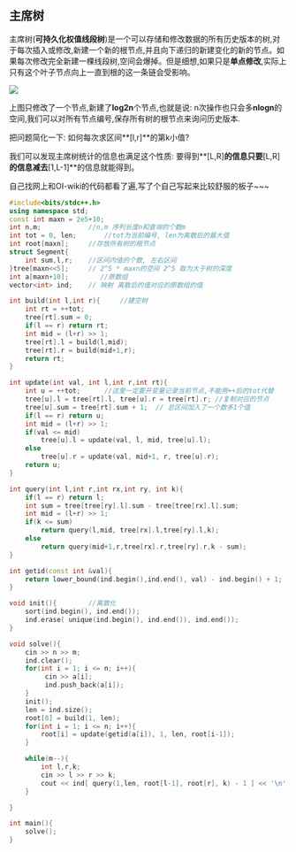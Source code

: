 ## 主席树

主席树(**可持久化权值线段树**)是一个可以存储和修改数据的所有历史版本的树,对于每次插入或修改,新建一个新的根节点,并且向下递归的新建变化的新的节点。如果每次修改完全新建一棵线段树,空间会爆掉。但是细想,如果只是**单点修改**,实际上只有这个叶子节点向上一直到根的这一条链会受影响。

![](https://oi-wiki.org/ds/images/persistent-seg.png)

上图只修改了一个节点,新建了**log2n**个节点,也就是说: n次操作也只会多**nlogn**的空间,我们可以对所有节点编号,保存所有树的根节点来询问历史版本.

把问题简化一下: 如何每次求区间**[l,r]**的第k小值?

我们可以发现主席树统计的信息也满足这个性质: 要得到**[L,R]**的信息只要**[L,R]**的信息减去**[1,L-1]**的信息就能得到。

自己找网上和OI-wiki的代码都看了遍,写了个自己写起来比较舒服的板子~~~

```C++ {.line-numbers}
#include<bits/stdc++.h>
using namespace std;
const int maxn = 2e5+10;
int n,m;            //n,m 序列长度n和查询的个数m 
int tot = 0, len;       //tot为当前编号, len为离散后的最大值
int root[maxn];     //存放所有树的根节点
struct Segment{
    int sum,l,r;    //区间内值的个数, 左右区间
}tree[maxn<<5];     // 2^5 * maxn的空间 2^5 取为大于树的深度
int a[maxn+10];        //原数组    
vector<int> ind;    // 映射 离散后的值对应的原数组的值

int build(int l,int r){     //建空树
    int rt = ++tot;
    tree[rt].sum = 0;
    if(l == r) return rt;
    int mid = (l+r) >> 1;
    tree[rt].l = build(l,mid);
    tree[rt].r = build(mid+1,r);
    return rt;
}

int update(int val, int l,int r,int rt){ 
    int u = ++tot;      //这里一定要开变量记录当前节点,不能用++后的tot代替
    tree[u].l = tree[rt].l, tree[u].r = tree[rt].r; //复制对应的节点
    tree[u].sum = tree[rt].sum + 1;  // 总区间加入了一个数多1个值
    if(l == r) return u;
    int mid = (l+r) >> 1;
    if(val <= mid)
        tree[u].l = update(val, l, mid, tree[u].l);
    else
        tree[u].r = update(val, mid+1, r, tree[u].r);
    return u;       
}

int query(int l,int r,int rx,int ry, int k){
    if(l == r) return l;
    int sum = tree[tree[ry].l].sum - tree[tree[rx].l].sum;
    int mid = (l+r) >> 1;
    if(k <= sum)
        return query(l,mid, tree[rx].l,tree[ry].l,k);
    else
        return query(mid+1,r,tree[rx].r,tree[ry].r,k - sum);
}

int getid(const int &val){
    return lower_bound(ind.begin(),ind.end(), val) - ind.begin() + 1;
}

void init(){        //离散化
    sort(ind.begin(), ind.end());
    ind.erase( unique(ind.begin(), ind.end()), ind.end());
}

void solve(){
    cin >> n >> m;
    ind.clear();
    for(int i = 1; i <= n; i++){
         cin >> a[i];
         ind.push_back(a[i]);
    }
    init();
    len = ind.size();
    root[0] = build(1, len);
    for(int i = 1; i <= n; i++){
        root[i] = update(getid(a[i]), 1, len, root[i-1]);
    }

    while(m--){
        int l,r,k;
        cin >> l >> r >> k;
        cout << ind[ query(1,len, root[l-1], root[r], k) - 1 ] << '\n';
    }

}

int main(){
    solve();
}
```

